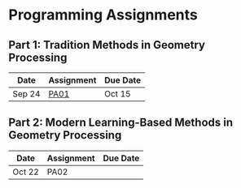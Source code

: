 # Programming Assignments

## Part 1: Tradition Methods in Geometry Processing

| Date | Assignment | Due Date |
|-|-|-|
| Sep 24 | [PA01](https://github.com/jmlien/geometry-processing-mesh-segmentation) | Oct 15 |

## Part 2: Modern Learning-Based Methods in Geometry Processing

| Date | Assignment | Due Date |
|-|-|-|
| Oct 22  | PA02 |  |
